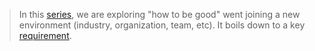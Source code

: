 > In this [series][series], we are exploring "how to be good" went joining a new environment (industry, organization, team, etc). It boils down to a key [requirement][introduction].

[introduction]: /2021/12/09/on-what-makes-you-good-part-1-the-requirement
[series]: /on-what-makes-you-good